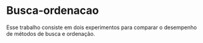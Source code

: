 # Busca-ordenacao

Esse trabalho consiste em dois experimentos para comparar o desempenho de métodos de busca e ordenação.
